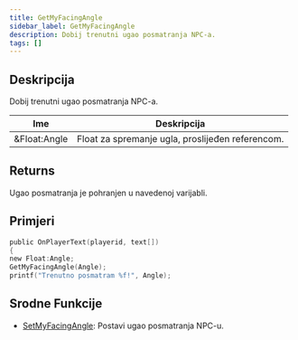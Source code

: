 ```yaml
---
title: GetMyFacingAngle
sidebar_label: GetMyFacingAngle
description: Dobij trenutni ugao posmatranja NPC-a.
tags: []
---
```


## Deskripcija

Dobij trenutni ugao posmatranja NPC-a.

| Ime                  | Deskripcija                                                      |
| -------------------- | ---------------------------------------------------------------- |
| &Float:Angle         | Float za spremanje ugla, proslijeđen referencom.                 |

## Returns

Ugao posmatranja je pohranjen u navedenoj varijabli.

## Primjeri

```c
public OnPlayerText(playerid, text[])
{
new Float:Angle;
GetMyFacingAngle(Angle);
printf("Trenutno posmatram %f!", Angle);

```

## Srodne Funkcije

- [SetMyFacingAngle](SetMyFacingAngle): Postavi ugao posmatranja NPC-u.
